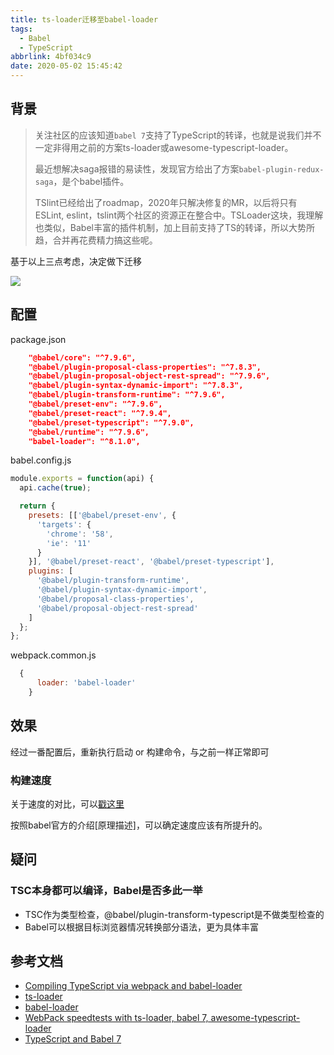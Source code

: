 ```yaml
---
title: ts-loader迁移至babel-loader
tags:
  - Babel
  - TypeScript
abbrlink: 4bf034c9
date: 2020-05-02 15:45:42
---
```

## 背景

>关注社区的应该知道`babel 7`支持了TypeScript的转译，也就是说我们并不一定非得用之前的方案ts-loader或awesome-typescript-loader。
> 
> 最近想解决saga报错的易读性，发现官方给出了方案`babel-plugin-redux-saga`，是个babel插件。
> 
> TSlint已经给出了roadmap，2020年只解决修复的MR，以后将只有ESLint, eslint，tslint两个社区的资源正在整合中。TSLoader这块，我理解也类似，Babel丰富的插件机制，加上目前支持了TS的转译，所以大势所趋，合并再花费精力搞这些呢。

基于以上三点考虑，决定做下迁移


![](http://static.1991421.cn/2020/2020-05-02-153934.jpeg)


## 配置

package.json

```json
    "@babel/core": "^7.9.6",
    "@babel/plugin-proposal-class-properties": "^7.8.3",
    "@babel/plugin-proposal-object-rest-spread": "^7.9.6",
    "@babel/plugin-syntax-dynamic-import": "^7.8.3",
    "@babel/plugin-transform-runtime": "^7.9.6",
    "@babel/preset-env": "^7.9.6",
    "@babel/preset-react": "^7.9.4",
    "@babel/preset-typescript": "^7.9.0",
    "@babel/runtime": "^7.9.6",
    "babel-loader": "^8.1.0",

```

babel.config.js

```js
module.exports = function(api) {
  api.cache(true);

  return {
    presets: [['@babel/preset-env', {
      'targets': {
        'chrome': '58',
        'ie': '11'
      }
    }], '@babel/preset-react', '@babel/preset-typescript'],
    plugins: [
      '@babel/plugin-transform-runtime',
      '@babel/plugin-syntax-dynamic-import',
      '@babel/proposal-class-properties',
      '@babel/proposal-object-rest-spread'
    ]
  };
};

```


webpack.common.js

```js
  {
      loader: 'babel-loader'
    }
```

## 效果

经过一番配置后，重新执行启动 or 构建命令，与之前一样正常即可


### 构建速度

关于速度的对比，可以[戳这里](https://www.reddit.com/r/typescript/comments/bmz5m7/webpack_speedtests_with_tsloader_babel_7/)

按照babel官方的介绍[原理描述]，可以确定速度应该有所提升的。

## 疑问

### TSC本身都可以编译，Babel是否多此一举

- TSC作为类型检查，@babel/plugin-transform-typescript是不做类型检查的
- Babel可以根据目标浏览器情况转换部分语法，更为具体丰富



## 参考文档

* [Compiling TypeScript via webpack and babel-loader](https://2ality.com/2019/10/babel-loader-typescript.html)
* [ts-loader](https://github.com/TypeStrong/ts-loader)
* [babel-loader](https://github.com/babel/babel-loader)
* [WebPack speedtests with ts-loader, babel 7, awesome-typescript-loader](https://www.reddit.com/r/typescript/comments/bmz5m7/webpack_speedtests_with_tsloader_babel_7/)
* [TypeScript and Babel 7](https://devblogs.microsoft.com/typescript/typescript-and-babel-7/)
